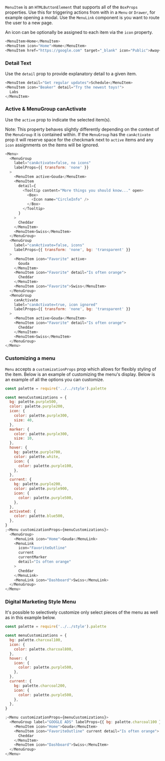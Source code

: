 `MenuItem` is an `HTMLButtonElement` that supports all of the `BoxProps` properties. Use this for triggering actions from with in a `Menu` or `Drawer`, for example opening a modal. Use the `MenuLink` component is you want to route the user to a new page.

An icon can be optionally be assigned to each item via the `icon` property.

```js
<MenuItem>Home</MenuItem>
<MenuItem icon="Home">Home</MenuItem>
<MenuItem href="https://google.com" target="_blank" icon="Public">Away</MenuItem>
```

### Detail Text

Use the `detail` prop to provide explanatory detail to a given item.

```js
<MenuItem detail="Get regular updates">Schedule</MenuItem>
<MenuItem icon="Beaker" detail="Try the newest toys!">
  Labs
</MenuItem>
```

### Active & MenuGroup canActivate

Use the `active` prop to indicate the selected item(s).

Note: This property behaves slightly differently depending on the context of the `MenuGroup` it is contained within. If the `MenuGroup` has the `canActivate` prop it will reserve space for the checkmark next to `active` items and any `icon` assignments on the items will be ignored.

```js
<Menu>
  <MenuGroup
    label="canActivate=false, no icons"
    labelProps={{ transform: 'none' }}
  >
    <MenuItem active>Gouda</MenuItem>
    <MenuItem
      detail={
        <Tooltip content="More things you should know..." open>
          <Box>
            <Icon name="CircleInfo" />
          </Box>
        </Tooltip>
      }
    >
      Cheddar
    </MenuItem>
    <MenuItem>Swiss</MenuItem>
  </MenuGroup>
  <MenuGroup
    label="canActivate=false, icons"
    labelProps={{ transform: 'none', bg: 'transparent' }}
  >
    <MenuItem icon="Favorite" active>
      Gouda
    </MenuItem>
    <MenuItem icon="Favorite" detail="Is often orange">
      Cheddar
    </MenuItem>
    <MenuItem icon="Favorite">Swiss</MenuItem>
  </MenuGroup>
  <MenuGroup
    canActivate
    label="canActivate=true, icon ignored"
    labelProps={{ transform: 'none', bg: 'transparent' }}
  >
    <MenuItem active>Gouda</MenuItem>
    <MenuItem icon="Favorite" detail="Is often orange">
      Cheddar
    </MenuItem>
    <MenuItem>Swiss</MenuItem>
  </MenuGroup>
</Menu>
```


### Customizing a menu

`Menu` accepts a `customizationProps` prop which allows for flexibly styling of the item. Below is an example of customizing the menu's display. Below is an example of all the options you can customize.

```js
const palette = require('../../style').palette

const menuCustomizations = {
  bg: palette.purple500,
  color: palette.purple200,
  icon: {
    color: palette.purple300,
    size: 40,
  },
  marker: {
    color: palette.purple300,
    size: 10,
  },
  hover: {
    bg: palette.purple700,
    color: palette.white,
    icon: {
      color: palette.purple100,
    },
  },
  current: {
    bg: palette.purple200,
    color: palette.purple900,
    icon: {
      color: palette.purple500,
    },
  },
  activated: {
    color: palette.blue500,
  },
}
;<Menu customizationProps={menuCustomizations}>
  <MenuGroup>
    <MenuLink icon="Home">Gouda</MenuLink>
    <MenuLink
      icon="FavoriteOutline"
      current
      currentMarker
      detail="Is often orange"
    >
      Cheddar
    </MenuLink>
    <MenuLink icon="Dashboard">Swiss</MenuLink>
  </MenuGroup>
</Menu>
```

### Digital Marketing Style Menu

It's possible to selectively customize only select pieces of the menu as well as in this example below.

```js
const palette = require('../../style').palette

const menuCustomizations = {
  bg: palette.charcoal100,
  icon: {
    color: palette.charcoal800,
  },
  hover: {
    icon: {
      color: palette.purple500,
    },
  },
  current: {
    bg: palette.charcoal200,
    icon: {
      color: palette.purple500,
    },
  },
}

;<Menu customizationProps={menuCustomizations}>
  <MenuGroup label="GOOGLE ADS" labelProps={{ bg: palette.charcoal100 }}>
    <MenuItem icon="Home">Gouda</MenuItem>
    <MenuItem icon="FavoriteOutline" current detail="Is often orange">
      Cheddar
    </MenuItem>
    <MenuItem icon="Dashboard">Swiss</MenuItem>
  </MenuGroup>
</Menu>
```
